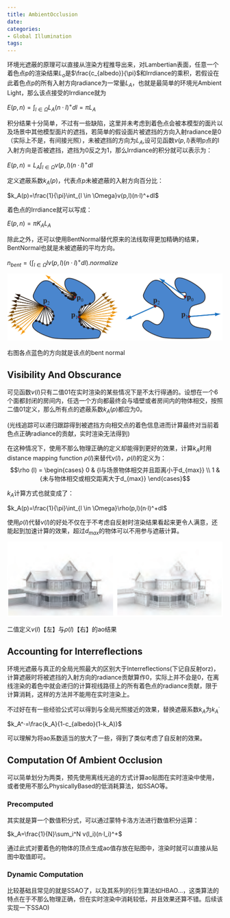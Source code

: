 ```yaml
---
title: AmbientOcclusion
date: 
categories:
- Global Illumination
tags:
---
```


环境光遮蔽的原理可以直接从渲染方程推导出来，对Lambertian表面，任意一个着色点p的渲染结果$L_o$是$\frac{c_{albedo}}{\pi}$和Irrdiance的乘积，若假设在此着色点p的所有入射方向radiance为一常量$L_A$，也就是最简单的环境光Ambient Light，那么该点接受的Irrdiance就为

$E(p,n)=\int_{l \in \Omega}L_A (n·l)^+dl=\pi L_A$

积分结果十分简单，不过有一些缺陷，这里并未考虑到着色点会被本模型的面片以及场景中其他模型面片的遮挡，若简单的假设面片被遮挡的方向入射radiance是0（实际上不是，有间接光照），未被遮挡的方向为$L_A$,设可见函数$v(p,l)$表明p点的l入射方向是否被遮挡，遮挡为0反之为1，那么Irrdiance的积分就可以表示为：

$E(p,n)=L_A\int_{l \in \Omega}v(p,l)(n·l)^+dl$

定义遮蔽系数$k_A(p)$，代表点p未被遮蔽的入射方向百分比：

$k_A(p)=\frac{1}{\pi}\int_{l \in \Omega}v(p,l)(n·l)^+dl$

着色点的Irrdiance就可以写成：

$E(p,n)=\pi K_AL_A$

除此之外，还可以使用BentNormal替代原来的法线取得更加精确的结果，BentNormal也就是未被遮蔽的平均方向。

$n_{bent}=(\int_{l \in \Omega}l v(p,l)(n·l)^+dl).normalize$

![bentNormal](AmbientOcclusion/BentNormal.png)

右图各点蓝色的方向就是该点的bent normal

## Visibility And Obscurance

可见函数$v(l)$只有二值01在实时渲染的某些情况下是不太行得通的。设想在一个6个面都封闭的房间内，任选一个方向都最终会与墙壁或者房间内的物体相交，按照二值01定义，那么所有点的遮蔽系数$k_A(p)$都应为0。

(光线追踪可以递归跟踪得到被遮挡方向相交点的着色信息进而计算最终对当前着色点正确radiance的贡献，实时渲染无法得到)

在这种情况下，使用不那么物理正确的定义却能得到更好的效果，计算$k_A$时用distance mapping function $\rho(l)$来替代$v(l)$，$\rho (l)$的定义为：
$$\rho (l) = \begin{cases}  
0 & {l与场景物体相交并且距离小于d_{max}} \\
1 & {未与物体相交或相交距离大于d_{max}}
\end{cases}$$

$k_A$计算方式也就变成了：

$k_A(p)=\frac{1}{\pi}\int_{l \in \Omega}\rho(p,l)(n·l)^+dl$

使用$\rho (l)$代替$v(l)$的好处不仅在于不考虑自反射时渲染结果看起来更令人满意，还能起到加速计算的效果，超过$d_{max}$的物体可以不用参与遮蔽计算。

![obscurance](AmbientOcclusion/Obscurance.png)

二值定义$v(l)$【左】与$\rho(l)$【右】的ao结果

## Accounting for Interreflections

环境光遮蔽与真正的全局光照最大的区别大于Interreflections(下记自反射orz)，计算遮蔽时将被遮挡的入射方向的radiance贡献算作0，实际上并不会是0，在离线渲染的着色中就会递归的计算视线路径上的所有着色点的radiance贡献，限于计算消耗，这样的方法并不能用在实时渲染上。

不过好在有一些经验公式可以得到与全局光照接近的效果，替换遮蔽系数$k_A$为$k_A^·$

$k_A^·=\frac{k_A}{1-c_{albedo}(1-k_A)}$

可以理解为将ao系数适当的放大了一些，得到了类似考虑了自反射的效果。

## Computation Of Ambient Occlusion

可以简单划分为两类，预先使用离线光追的方式计算ao贴图在实时渲染中使用，或者使用不那么PhysicallyBased的低消耗算法，如SSAO等。

### Precomputed 

其实就是算一个数值积分式，可以通过蒙特卡洛方法进行数值积分运算：

$k_A=\frac{1}{N}\sum_i^N v(l_i)(n·l_i)^+$

通过此式对要着色的物体的顶点生成ao值存放在贴图中，渲染时就可以直接从贴图中取值即可。

### Dynamic Computation

比较基础且常见的就是SSAO了，以及其系列的衍生算法如HBAO...，这类算法的特点在于不那么物理正确，但在实时渲染中消耗较低，并且效果还算不错。后续该实现一下SSAO)